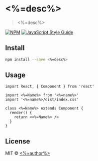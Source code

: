 # <%=desc%>

> <%=desc%>

[![NPM](https://img.shields.io/npm/v/<%=desc%>.svg)](https://www.npmjs.com/package/<%=desc%>) [![JavaScript Style Guide](https://img.shields.io/badge/code_style-standard-brightgreen.svg)](https://standardjs.com)

## Install

```bash
npm install --save <%=desc%>
```

## Usage

```tsx
import React, { Component } from 'react'

import <%=Name%> from '<%=name%>'
import '<%=name%>/dist/index.css'

class <%=Name%> extends Component {
  render() {
    return <<%=Name%> />
  }
}
```

## License

MIT © [<%=author%>](https://github.com/<%=author%>)
